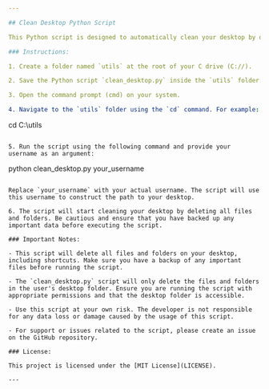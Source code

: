 ```yaml
---

## Clean Desktop Python Script

This Python script is designed to automatically clean your desktop by deleting all files and folders located on it. It can be called from the command prompt (cmd) and is intended to help you keep your desktop organized.

### Instructions:

1. Create a folder named `utils` at the root of your C drive (C://).

2. Save the Python script `clean_desktop.py` inside the `utils` folder.

3. Open the command prompt (cmd) on your system.

4. Navigate to the `utils` folder using the `cd` command. For example:
   ```
   cd C:\utils
   ```

5. Run the script using the following command and provide your username as an argument:
   ```
   python clean_desktop.py your_username
   ```
   
   Replace `your_username` with your actual username. The script will use this username to construct the path to your desktop.

6. The script will start cleaning your desktop by deleting all files and folders. Be cautious and ensure that you have backed up any important data before executing the script.

### Important Notes:

- This script will delete all files and folders on your desktop, including shortcuts. Make sure you have a backup of any important files before running the script.

- The `clean_desktop.py` script will only delete the files and folders in the user's desktop folder. Ensure you are running the script with appropriate permissions and that the desktop folder is accessible.

- Use this script at your own risk. The developer is not responsible for any data loss or damage caused by the usage of this script.

- For support or issues related to the script, please create an issue on the GitHub repository.

### License:

This project is licensed under the [MIT License](LICENSE).

---
```

